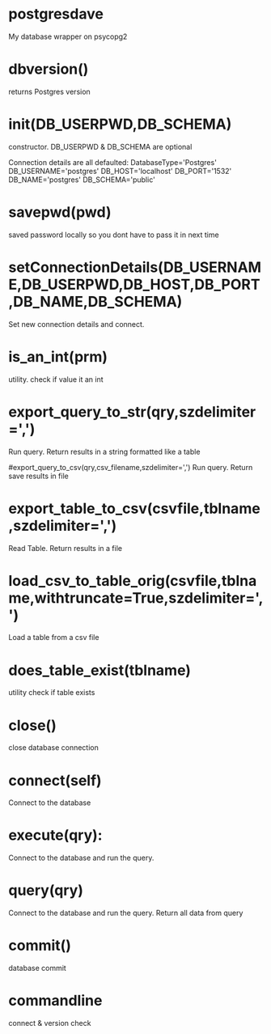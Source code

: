 # postgresdave
My database wrapper on psycopg2

# dbversion()
returns Postgres version

#  __init__(DB_USERPWD,DB_SCHEMA)
constructor.  DB_USERPWD & DB_SCHEMA are optional

Connection details are all defaulted:
DatabaseType='Postgres' 
DB_USERNAME='postgres' 
DB_HOST='localhost' 
DB_PORT='1532' 
DB_NAME='postgres' 
DB_SCHEMA='public'		

# savepwd(pwd)
saved password locally so you dont have to pass it in next time

# setConnectionDetails(DB_USERNAME,DB_USERPWD,DB_HOST,DB_PORT,DB_NAME,DB_SCHEMA)
Set new connection details and connect.  


# is_an_int(prm)
utility.  check if value it an int

# export_query_to_str(qry,szdelimiter=',')
Run query.
Return results in a string formatted like a table

#export_query_to_csv(qry,csv_filename,szdelimiter=',')
Run query.
Return save results in file 

# export_table_to_csv(csvfile,tblname,szdelimiter=',')
Read Table.
Return results in a file 

# load_csv_to_table_orig(csvfile,tblname,withtruncate=True,szdelimiter=',')
Load a table from a csv file

# does_table_exist(tblname)
utility check if table exists

# close()
close database connection

# connect(self)
Connect to the database

# execute(qry):
Connect to the database and run the query.

# query(qry)
Connect to the database and run the query.
Return all data from query

# commit()
database commit

# commandline
connect & version check


